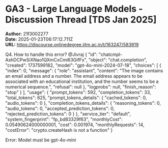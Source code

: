 # GA3 - Large Language Models - Discussion Thread [TDS Jan 2025]

**Author:** 21f3002277  
**Date:** 2025-01-23T06:17:12.711Z  
**URL:** https://discourse.onlinedegree.iitm.ac.in/t/163247/583919

Q4. How to handle this error? @Jivraj
{
  "id": "chatcmpl-AshDCPwSiXNao1QXmCxCmi63GifFx",
  "object": "chat.completion",
  "created": 1737599182,
  "model": "gpt-4o-mini-2024-07-18",
  "choices": [
    {
      "index": 0,
      "message": {
        "role": "assistant",
        "content": "The image contains an email address and a number. The email address appears to be associated with an educational institution, and the number seems to be a numerical sequence.",
        "refusal": null
      },
      "logprobs": null,
      "finish_reason": "stop"
    }
  ],
  "usage": {
    "prompt_tokens": 592,
    "completion_tokens": 33,
    "total_tokens": 625,
    "prompt_tokens_details": {
      "cached_tokens": 0,
      "audio_tokens": 0
    },
    "completion_tokens_details": {
      "reasoning_tokens": 0,
      "audio_tokens": 0,
      "accepted_prediction_tokens": 0,
      "rejected_prediction_tokens": 0
    }
  },
  "service_tier": "default",
  "system_fingerprint": "fp_bd83329f63",
  "monthlyCost": 0.05490624000000001,
  "cost": 0.001974,
  "monthlyRequests": 14,
  "costError": "crypto.createHash is not a function"
}

Error: Model must be gpt-4o-mini
